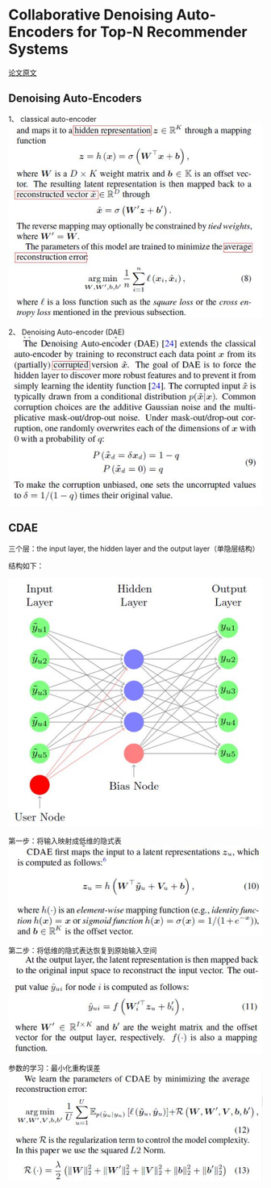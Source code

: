 # Collaborative Denoising Auto-Encoders for Top-N Recommender Systems

[论文原文](https://github.com/chenboability/RecommenderSystem-Paper/blob/master/Deep%20Learning/paper/Collaborative%20Denoising%20Auto-Encoders%20for%20Top-N%20Recommender%20Systems.pdf)

## Denoising Auto-Encoders
1、 classical auto-encoder
![](res/40.jpg)

2、 Denoising Auto-encoder (DAE)
![](res/41.jpg)

## CDAE
三个层：the input layer, the hidden layer and the output layer（单隐层结构）

结构如下：

![](res/CDAE.jpg)

第一步：将输入映射成低维的隐式表
![](res/42.jpg)

第二步：将低维的隐式表达恢复到原始输入空间
![](res/43.jpg)
![](res/44.jpg)

参数的学习：最小化重构误差
![](res/45.jpg)